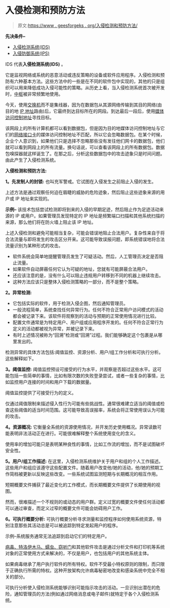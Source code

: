 # 入侵检测和预防方法

> 原文:[https://www . geesforgeks . org/入侵检测和预防方法/](https://www.geeksforgeeks.org/approaches-to-intrusion-detection-and-prevention/)

**先决条件–**

*   [入侵检测系统(IDS)](https://www.geeksforgeeks.org/intrusion-detection-system-ids/)
*   [入侵防御系统(IPS)](https://www.geeksforgeeks.org/intrusion-prevention-system-ips/)

IDS 代表**入侵检测系统(IDS)** 。

它是监视网络或系统的恶意活动或违反策略的设备或软件应用程序。入侵检测和预防有六种基本方法。这些方法中的一些是在不同的软件包中实现的，其他的只是组织可以用来降低成功入侵可能性的策略。从历史上看，当入侵检测系统首次被开发时，[中枢](https://www.geeksforgeeks.org/network-devices-hub-repeater-bridge-switch-router-gateways/)被非常频繁地使用。

今天，使用[交换机](https://www.geeksforgeeks.org/types-of-switches-in-computer-network/)而不是集线器，因为在数据包从其源网络传输到其目的网络(由目的地 [IP 地址](https://www.geeksforgeeks.org/introduction-of-classful-ip-addressing/)路由)后，它最终到达目标所在的网段。到达最后一段后，使用[媒体访问控制地址](https://www.geeksforgeeks.org/introduction-of-mac-address-in-computer-network/)寻找目标。

该网段上的所有计算机都可以看到数据包，但是因为目的地媒体访问控制地址与它们的[网络接口卡](https://www.geeksforgeeks.org/nic-full-form/)的媒体访问控制地址不匹配，所以它会忽略数据包。在某个时候，企业个人意识到，如果他们只是选择不忽略那些没有发往他们网卡的数据包，他们就可以看到网段上的所有流量。换句话说，可以查看该网段上的所有数据包。数据包嗅探器就这样诞生了。在那之后，分析这些数据包中的攻击迹象只是时间问题。由此产生了入侵检测系统。

**入侵检测和预防方法:**

**1。先发制人的封锁:**
也叫充军警戒。它试图在入侵发生之前阻止入侵的发生。

上述方法是通过观察任何迫在眉睫的威胁的危险迹象，然后阻止这些迹象来源的用户或 IP 地址来实现的。

**示例–**
该技术包括尝试检测即将到来的入侵的早期足迹，然后阻止作为足迹活动来源的 IP 或用户。如果管理员发现特定的 IP 地址是频繁端口扫描和其他系统扫描的来源，那么他们将在防火墙上阻止该 IP 地址。

上述入侵检测和避免可能相当复杂，可能会错误地阻止合法用户。复杂性来自于将合法流量与即将发生的攻击区分开来。这可能导致误报问题，即系统错误地将合法流量识别为某种形式的攻击。

*   软件系统会简单地提醒管理员发生了可疑活动。然后，人工管理员决定是否阻止流量。
*   如果软件自动屏蔽任何它认为可疑的地址，您就有可能屏蔽合法用户。
*   还应该注意的是，没有什么可以阻止违规用户转移到不同的机器上继续攻击。
*   这种方法应该只是整体入侵检测策略的一部分，而不是整个策略。

**2。异常检测:**

*   它包括实际的软件，用于检测入侵企图，然后通知管理员。
*   一般流程简单，系统查找任何异常行为。任何不符合正常用户访问模式的活动都会被记录下来。该软件将观察到的活动与预期的正常使用情况进行比较。
*   配置文件通常是为特定用户、用户组或应用程序开发的。任何不符合正常行为定义的活动都被视为异常，并被记录下来。
*   有时上述情况被称为“回溯”检测或“回溯”过程。我们能够确定这个包裹是从哪里发出的。

检测异常的具体方法包括:阈值监控、资源分析、用户/组工作分析和可执行分析。这些解释如下。

**3。阈值监控:**
阈值监控预设可接受的行为水平，并观察是否超过这些水平。这可能包括一些简单的事情，比如有限次数的失败登录尝试，或者一些复杂的事情，比如监控用户连接的时间和用户下载的数据量。

阈值监控提供了可接受行为的定义。

仅通过阈值限制来描述侵入性行为可能有些挑战性。通常很难建立适当的阈值或检查这些阈值的适当时间范围。这可能导致高误报率，系统会将正常使用误认为可能的攻击。

**4。资源概况:**
它衡量全系统的资源使用情况，并开发历史使用概况。异常读数可能表明非法活动正在进行。可能很难解释整个系统使用变化的含义。

使用率的增加可能只是表明某种良性的事情，比如工作流的增加，而不是试图破坏安全性。

**5。用户/组工作描述:**
在这里，入侵检测系统维护关于用户和组的个人工作描述。这些用户和组应该遵守这些配置文件。随着用户改变他/她的活动，他/她的预期工作简档被更新以反映这些改变。一些系统试图监测短期与长期概况的相互作用。

短期概要文件捕获了最近变化的工作模式，而长期概要文件提供了长期使用的视图。

然而，很难描述一个不规则的或动态的用户群。定义过宽的概要文件使任何活动都可以通过审查，而定义过窄的概要文件可能会妨碍用户工作。

**6。可执行概要分析:**
可执行概要分析寻求测量和监控程序如何使用系统资源，特别注意那些其活动总是可以被追踪到特定发起用户的程序。

示例–系统服务通常无法追踪到启动它们的特定用户。

[病毒、特洛伊木马、蠕虫、窃听门](https://www.geeksforgeeks.org/difference-between-virus-worm-and-trojan-horse/)和其他软件攻击是通过分析文件和打印机等系统对象的正常使用方式来解决的，不仅是用户，也包括用户的其他系统主体。

如果病毒继承了用户执行软件的所有特权。软件不受最小特权原则的限制，而只限于正确执行所需的特权。这种开放架构允许病毒秘密地改变和感染系统中完全不相关的部分。

可执行分析使入侵检测系统能够识别可能指示攻击的活动。一旦识别出潜在的危险，通知管理员的方法(例如通过网络消息或电子邮件)就特定于各个入侵检测系统。